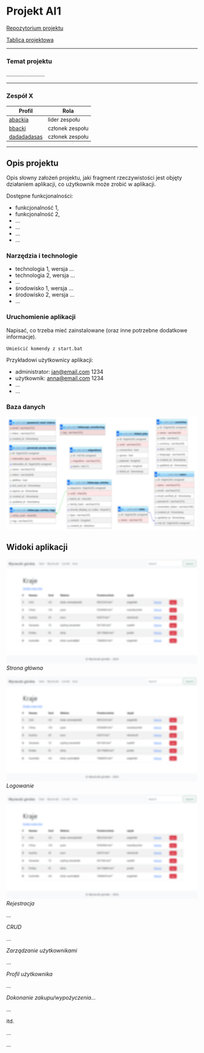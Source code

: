 # Projekt AI1

[Repozytorium projektu](https://github.com/users/abackia/repo1)

[Tablica projektowa](https://github.com/users/abackia/projects/1)

---


### Temat projektu

.........................

---

### Zespół X

| Profil | Rola |
| ------ | ------ |
| [abackia](https://github.com/abackia) | lider zespołu |
| [bbacki](https://github.com/bbacki) | członek zespołu |
| [dadadadasas](https://github.com/dadadadasas) | członek zespołu |

---


## Opis projektu

Opis słowny założeń projektu, jaki fragment rzeczywistości jest objęty działaniem aplikacji, co użytkownik może zrobić w aplikacji.

Dostępne funkcjonalności:
* funkcjonalność 1,
* funkcjonalność 2,
* ...
* ...
* ...
* ...

### Narzędzia i technologie
* technologia 1, wersja ...
* technologia 2, wersja ...
* ...
* środowisko 1, wersja ...
* środowisko 2, wersja ...
* ...

### Uruchomienie aplikacji

Napisać, co trzeba mieć zainstalowane (oraz inne potrzebne dodatkowe informacje).

```
Umieścić komendy z start.bat

```

Przykładowi użytkownicy aplikacji:
* administrator: jan@email.com 1234
* użytkownik: anna@email.com 1234
* ...
* ...

### Baza danych

![Diagram ERD](./docs-img/erd.png)

## Widoki aplikacji 

![Strona główna](./docs-img/screen.png)
*Strona główna*

![Strona główna](./docs-img/screen.png)
*Logowanie*

![Strona główna](./docs-img/screen.png)
*Rejestracja*

...

*CRUD*

...

*Zarządzanie użytkownikami*

...

*Profil użytkownika*

...

*Dokonanie zakupu/wypożyczenia...*

...

itd.

...


...